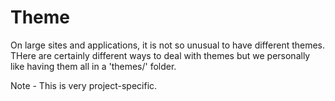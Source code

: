 # Theme

On large sites and applications, it is not so unusual to have different themes. THere are certainly different ways to deal with themes but we personally like having them all in a 'themes/' folder.

Note - This is very project-specific.